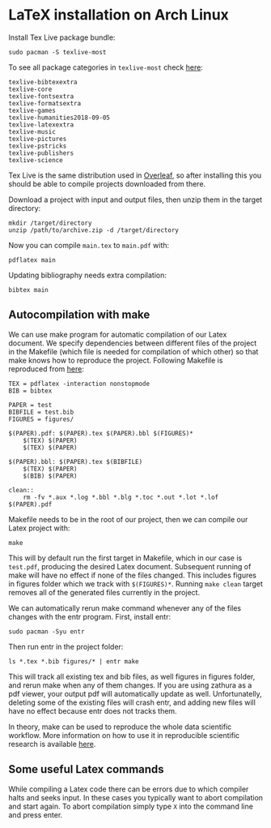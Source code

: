 # LaTeX installation on Arch Linux

Install Tex Live package bundle:
```
sudo pacman -S texlive-most
```

To see all package categories in `texlive-most` check [here](https://www.archlinux.org/groups/x86_64/texlive-most/):
```
texlive-bibtexextra
texlive-core
texlive-fontsextra
texlive-formatsextra
texlive-games
texlive-humanities2018-09-05 	
texlive-latexextra
texlive-music
texlive-pictures
texlive-pstricks
texlive-publishers
texlive-science
```

Tex Live is the same distribution used in [Overleaf](https://www.overleaf.com/), so after installing this you should be able to compile projects downloaded from there.

Download a project with input and output files, then unzip them in the target directory:
```
mkdir /target/directory
unzip /path/to/archive.zip -d /target/directory
```

Now you can compile `main.tex` to `main.pdf` with:
```
pdflatex main
```

Updating bibliography needs extra compilation:
```
bibtex main
```

## Autocompilation with make

We can use make program for automatic compilation of our Latex document. We specify dependencies between different files of the project in the Makefile (which file is needed for compilation of which other) so that make knows how to reproduce the project. Following Makefile is reproduced from [here](https://gist.github.com/yy/808914):
```
TEX = pdflatex -interaction nonstopmode
BIB = bibtex

PAPER = test
BIBFILE = test.bib
FIGURES = figures/

$(PAPER).pdf: $(PAPER).tex $(PAPER).bbl $(FIGURES)* 
	$(TEX) $(PAPER) 
	$(TEX) $(PAPER)

$(PAPER).bbl: $(PAPER).tex $(BIBFILE)
	$(TEX) $(PAPER)
	$(BIB) $(PAPER)

clean::
	rm -fv *.aux *.log *.bbl *.blg *.toc *.out *.lot *.lof $(PAPER).pdf

```

Makefile needs to be in the root of our project, then we can compile our Latex project with:
```
make
```

This will by default run the first target in Makefile, which in our case is `test.pdf`, producing the desired Latex document. Subsequent running of make will have no effect if none of the files changed. This includes figures in figures folder which we track with `$(FIGURES)*`. Running `make clean` target removes all of the generated files currently in the project.

We can automatically rerun make command whenever any of the files changes with the entr program. First, install entr:
```
sudo pacman -Syu entr
```

Then run entr in the project folder:
```
ls *.tex *.bib figures/* | entr make
```

This will track all existing tex and bib files, as well figures in figures folder, and rerun make when any of them changes. If you are using zathura as a pdf viewer, your output pdf will automatically update as well. Unfortunatelly, deleting some of the existing files will crash entr, and adding new files will have no effect because entr does not tracks them.

In theory, make can be used to reproduce the whole data scientific workflow. More  information on how to use it in reproducible scientific research is available [here](http://kbroman.org/minimal_make/).

## Some useful Latex commands

While compiling a Latex code there can be errors due to which compiler halts and seeks input. In these cases you typically want to abort compilation and start again. To abort compilation simply type `X` into the command line and press enter.


